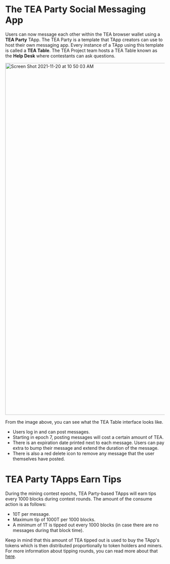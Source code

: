 # The TEA Party Social Messaging App
Users can now message each other within the TEA browser wallet using a **TEA Party** TApp. The TEA Party is a template that TApp creators can use to host their own messaging app. Every instance of a TApp using this template is called a **TEA Table**. The TEA Project team hosts a TEA Table known as the **Help Desk** where contestants can ask questions.

<img width="1108" alt="Screen Shot 2021-11-20 at 10 50 03 AM" src="https://user-images.githubusercontent.com/86096370/142737827-2351f67f-fa1f-48bc-a2ff-c8775b16e8c0.png">

From the image above, you can see what the TEA Table interface looks like.
- Users log in and can post messages.
- Starting in epoch 7, posting messages will cost a certain amount of TEA.
- There is an expiration date printed next to each message. Users can pay extra to bump their message and extend the duration of the message.
- There is also a red delete icon to remove any message that the user themselves have posted.

# TEA Party TApps Earn Tips
During the mining contest epochs, TEA Party-based TApps will earn tips every 1000 blocks during contest rounds. The amount of the consume action is as follows:
- 10T per message.
- Maximum tip of 1000T per 1000 blocks.
- A minimum of 1T is tipped out every 1000 blocks (in case there are no messages during that block time).

Keep in mind that this amount of TEA tipped out is used to buy the TApp's tokens which is then distributed proportionally to token holders and miners. For more information about tipping rounds, you can read more about that [here](https://github.com/tearust/teaproject/wiki/TApp:-TEAfluencer-Template#tapp-tipping-logic).
